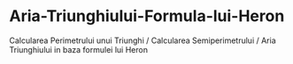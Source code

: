 # Aria-Triunghiului-Formula-lui-Heron
Calcularea Perimetrului unui Triunghi / Calcularea Semiperimetrului / Aria Triunghiului in baza formulei lui Heron
